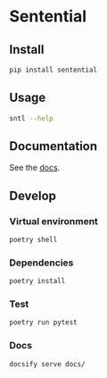 # Sentential

## Install

```bash
pip install sentential
```

## Usage

```bash
sntl --help
```

## Documentation

See the [docs](https://wheegee.github.io/sentential/).

## Develop

### Virtual environment

```bash
poetry shell
```

### Dependencies

```bash
poetry install
```

### Test

```bash
poetry run pytest
```

### Docs
```bash
docsify serve docs/
```
